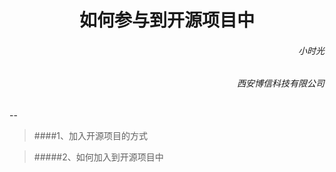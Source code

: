 <h1><center>如何参与到开源项目中</center></h1>

<h6 align='right'>小时光</h6>
<h6  align='right'>西安博信科技有限公司</h6> 
--

> ####1、加入开源项目的方式
 
> #####2、如何加入到开源项目中